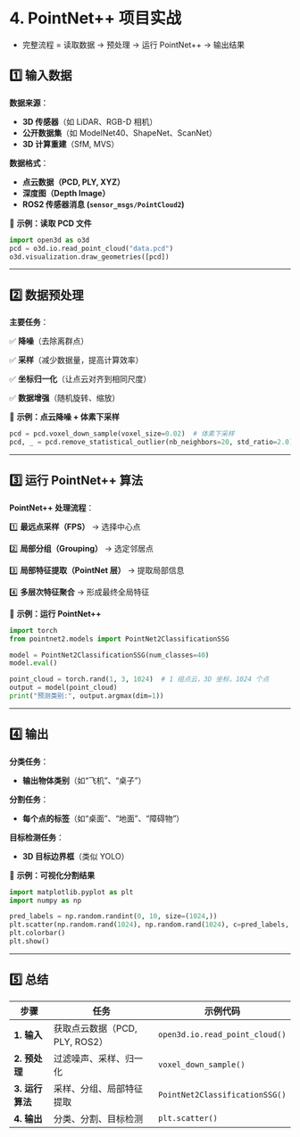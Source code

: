 # 4. PointNet++ 项目实战

- 完整流程 = 读取数据 → 预处理 → 运行 PointNet++ → 输出结果

## **1️⃣ 输入数据**

**数据来源**：

- **3D 传感器**（如 LiDAR、RGB-D 相机）
- **公开数据集**（如 ModelNet40、ShapeNet、ScanNet）
- **3D 计算重建**（SfM, MVS）

**数据格式**：

- **点云数据（PCD, PLY, XYZ）**
- **深度图（Depth Image）**
- **ROS2 传感器消息 (`sensor_msgs/PointCloud2`)**

📌 **示例：读取 PCD 文件**

```python
import open3d as o3d
pcd = o3d.io.read_point_cloud("data.pcd")
o3d.visualization.draw_geometries([pcd])
```

------



## **2️⃣ 数据预处理**

**主要任务**： 

✅ **降噪**（去除离群点） 

✅ **采样**（减少数据量，提高计算效率） 

✅ **坐标归一化**（让点云对齐到相同尺度） 

✅ **数据增强**（随机旋转、缩放）

📌 **示例：点云降噪 + 体素下采样**

```python
pcd = pcd.voxel_down_sample(voxel_size=0.02)  # 体素下采样
pcd, _ = pcd.remove_statistical_outlier(nb_neighbors=20, std_ratio=2.0)  # 统计滤波
```

------



## **3️⃣ 运行 PointNet++ 算法**

**PointNet++ 处理流程**： 

1️⃣ **最远点采样（FPS）** → 选择中心点

2️⃣ **局部分组（Grouping）** → 选定邻居点

3️⃣ **局部特征提取（PointNet 层）** → 提取局部信息

4️⃣ **多层次特征聚合** → 形成最终全局特征

📌 **示例：运行 PointNet++**

```python
import torch
from pointnet2.models import PointNet2ClassificationSSG

model = PointNet2ClassificationSSG(num_classes=40)
model.eval()

point_cloud = torch.rand(1, 3, 1024)  # 1 组点云，3D 坐标，1024 个点
output = model(point_cloud)
print("预测类别:", output.argmax(dim=1))
```

------



## **4️⃣ 输出**

**分类任务**：

- **输出物体类别**（如“飞机”、“桌子”）

**分割任务**：

- **每个点的标签**（如“桌面”、“地面”、“障碍物”）

**目标检测任务**：

- **3D 目标边界框**（类似 YOLO）

📌 **示例：可视化分割结果**

```python
import matplotlib.pyplot as plt
import numpy as np

pred_labels = np.random.randint(0, 10, size=(1024,))
plt.scatter(np.random.rand(1024), np.random.rand(1024), c=pred_labels, cmap="jet")
plt.colorbar()
plt.show()
```

------



## **5️⃣ 总结**

| **步骤**        | **任务**                       | **示例代码**                   |
| --------------- | ------------------------------ | ------------------------------ |
| **1. 输入**     | 获取点云数据（PCD, PLY, ROS2） | `open3d.io.read_point_cloud()` |
| **2. 预处理**   | 过滤噪声、采样、归一化         | `voxel_down_sample()`          |
| **3. 运行算法** | 采样、分组、局部特征提取       | `PointNet2ClassificationSSG()` |
| **4. 输出**     | 分类、分割、目标检测           | `plt.scatter()`                |





